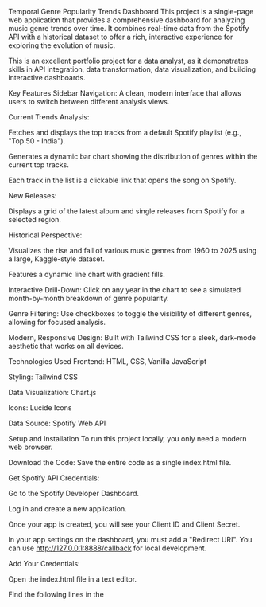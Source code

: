 Temporal Genre Popularity Trends Dashboard
This project is a single-page web application that provides a comprehensive dashboard for analyzing music genre trends over time. It combines real-time data from the Spotify API with a historical dataset to offer a rich, interactive experience for exploring the evolution of music.

This is an excellent portfolio project for a data analyst, as it demonstrates skills in API integration, data transformation, data visualization, and building interactive dashboards.

Key Features
Sidebar Navigation: A clean, modern interface that allows users to switch between different analysis views.

Current Trends Analysis:

Fetches and displays the top tracks from a default Spotify playlist (e.g., "Top 50 - India").

Generates a dynamic bar chart showing the distribution of genres within the current top tracks.

Each track in the list is a clickable link that opens the song on Spotify.

New Releases:

Displays a grid of the latest album and single releases from Spotify for a selected region.

Historical Perspective:

Visualizes the rise and fall of various music genres from 1960 to 2025 using a large, Kaggle-style dataset.

Features a dynamic line chart with gradient fills.

Interactive Drill-Down: Click on any year in the chart to see a simulated month-by-month breakdown of genre popularity.

Genre Filtering: Use checkboxes to toggle the visibility of different genres, allowing for focused analysis.

Modern, Responsive Design: Built with Tailwind CSS for a sleek, dark-mode aesthetic that works on all devices.

Technologies Used
Frontend: HTML, CSS, Vanilla JavaScript

Styling: Tailwind CSS

Data Visualization: Chart.js

Icons: Lucide Icons

Data Source: Spotify Web API

Setup and Installation
To run this project locally, you only need a modern web browser.

Download the Code: Save the entire code as a single index.html file.

Get Spotify API Credentials:

Go to the Spotify Developer Dashboard.

Log in and create a new application.

Once your app is created, you will see your Client ID and Client Secret.

In your app settings on the dashboard, you must add a "Redirect URI". You can use http://127.0.0.1:8888/callback for local development.

Add Your Credentials:

Open the index.html file in a text editor.

Find the following lines in the <script> section:

const clientId = 'YOUR_CLIENT_ID_HERE'; // <-- Replace with your Client ID
const clientSecret = 'YOUR_CLIENT_SECRET_HERE'; // <-- Replace with your Client Secret

Replace the placeholder text with your actual Client ID and Client Secret from the Spotify dashboard.

Run the Application:

Simply open the index.html file in your web browser. The application will fetch the data and display the dashboard.